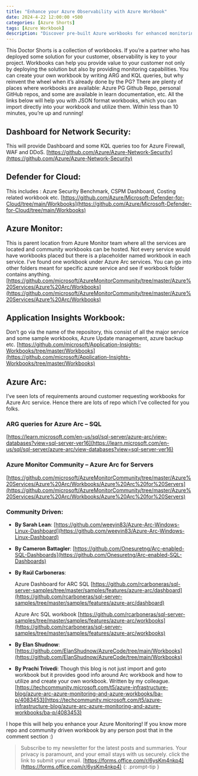 ```yaml
---
title: "Enhance your Azure Observability with Azure Workbook"
date: 2024-4-22 12:00:00 +500
categories: [Azure Shorts]
tags: [Azure Workbook]
description: "Discover pre-built Azure workbooks for enhanced monitoring across azure services like Firewall, Defender for Cloud, and Azure Arc from public repositories"
---
```


This Doctor Shorts is a collection of workbooks. If you’re a partner who has deployed some solution for your customer, observability is key to your project. Workbooks can help you provide value to your customer not only by deploying the solution but also by providing monitoring capabilities. You can create your own workbook by writing ARG and KQL queries, but why reinvent the wheel when it’s already done by the PG? There are plenty of places where workbooks are available: Azure PG Github Repo, personal GitHub repos, and some are available in learn documentation, etc. All the links below will help you with JSON format workbooks, which you can import directly into your workbook and utilize them. Within less than 10 minutes, you’re up and running!

## Dashboard for Network Security: 
This will provide Dashboard and some KQL queries too for Azure Firewall, WAF and DDoS.
[https://github.com/Azure/Azure-Network-Security](https://github.com/Azure/Azure-Network-Security)

## Defender for Cloud:
This includes : Azure Security Benchmark, CSPM Dashboard, Costing related workbook etc.
[https://github.com/Azure/Microsoft-Defender-for-Cloud/tree/main/Workbooks](https://github.com/Azure/Microsoft-Defender-for-Cloud/tree/main/Workbooks)

## Azure Monitor:
This is parent location from Azure Monitor team where all the services are located and community workbooks can be hosted. Not every service would have workbooks placed but there is a placeholder named workbook in each service. I’ve found one workbook under Azure Arc services. You can go into other folders meant for specific azure service and see if workbook folder contains anything. 
[https://github.com/microsoft/AzureMonitorCommunity/tree/master/Azure%20Services/Azure%20Arc/Workbooks](https://github.com/microsoft/AzureMonitorCommunity/tree/master/Azure%20Services/Azure%20Arc/Workbooks)

## Application Insights Workbook:
Don’t go via the name of the repository, this consist of all the major service and some sample workbooks, Azure Update management, azure backup etc.
[https://github.com/microsoft/Application-Insights-Workbooks/tree/master/Workbooks](https://github.com/microsoft/Application-Insights-Workbooks/tree/master/Workbooks)

## Azure Arc:
I’ve seen lots of requirements around customer requesting workbooks for Azure Arc service. Hence there are lots of repo which I’ve collected for you folks.

### ARG queries for Azure Arc – SQL
[https://learn.microsoft.com/en-us/sql/sql-server/azure-arc/view-databases?view=sql-server-ver16](https://learn.microsoft.com/en-us/sql/sql-server/azure-arc/view-databases?view=sql-server-ver16)

### Azure Monitor Community – Azure Arc for Servers
[https://github.com/microsoft/AzureMonitorCommunity/tree/master/Azure%20Services/Azure%20Arc/Workbooks/Azure%20Arc%20for%20Servers](https://github.com/microsoft/AzureMonitorCommunity/tree/master/Azure%20Services/Azure%20Arc/Workbooks/Azure%20Arc%20for%20Servers)

### Community Driven:
* **By Sarah Lean**:
[https://github.com/weeyin83/Azure-Arc-Windows-Linux-Dashboard](https://github.com/weeyin83/Azure-Arc-Windows-Linux-Dashboard)

* **By Cameron Battagler**:
[https://github.com/Onesuretng/Arc-enabled-SQL-Dashboards](https://github.com/Onesuretng/Arc-enabled-SQL-Dashboards)

* **By Raúl Carboneras**:

    Azure Dashboard for ARC SQL
[https://github.com/rcarboneras/sql-server-samples/tree/master/samples/features/azure-arc/dashboard](https://github.com/rcarboneras/sql-server-samples/tree/master/samples/features/azure-arc/dashboard)

    Azure Arc SQL workbook
[https://github.com/rcarboneras/sql-server-samples/tree/master/samples/features/azure-arc/workbooks](https://github.com/rcarboneras/sql-server-samples/tree/master/samples/features/azure-arc/workbooks)

* **By Elan Shudnow**:
[https://github.com/ElanShudnow/AzureCode/tree/main/Workbooks](https://github.com/ElanShudnow/AzureCode/tree/main/Workbooks)

* **By Prachi Trivedi**:
Though this blog is not just import and goto workbook but it provides good info around Arc workbook and how to utilize and create your own workbook. Written by my colleague.
[https://techcommunity.microsoft.com/t5/azure-infrastructure-blog/azure-arc-azure-monitoring-and-azure-workbooks/ba-p/4083453](https://techcommunity.microsoft.com/t5/azure-infrastructure-blog/azure-arc-azure-monitoring-and-azure-workbooks/ba-p/4083453)

I hope this will help you enhance your Azure Monitoring!
If you know more repo and community driven workbook by any person post that in the comment section :)


>Subscribe to my newsletter for the latest posts and summaries. Your privacy is paramount, and your email stays with us securely.
click the link to submit your email.
[https://forms.office.com/r/6ysKm4nkp4](https://forms.office.com/r/6ysKm4nkp4)
{: .prompt-tip }
